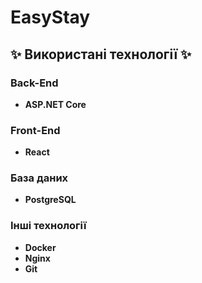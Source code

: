 # EasyStay

## ✨ Використані технології ✨

### Back-End
- **ASP.NET Core**

### Front-End
- **React**

### База даних
- **PostgreSQL**

### Інші технології
- **Docker**
- **Nginx**
- **Git**
